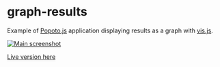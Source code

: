 # graph-results

Example of [Popoto.js](http://popotojs.com/) application displaying results as a graph with [vis.js](http://visjs.org/).

[![Main screenshot](https://nhogs.github.io/popoto-examples/graph-results/screen/main.png "Main screenshot")](https://nhogs.github.io/popoto-examples/graph-results/index.html)

[Live version here](https://nhogs.github.io/popoto-examples/graph-results/index.html)
